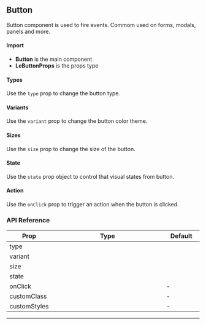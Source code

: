 ## Button

Button component is used to fire events. Commom used on forms, modals, panels and more.

<div>
<LeSourceButton url="https://github.com/hiimlex/leux/tree/main/src/components/Button"></LeSourceButton>
</div>

#### Import

<div><ButtonImportPreview></ButtonImportPreview></div>

- **Button** is the main component
- **LeButtonProps** is the props type

#### Types

Use the `type` prop to change the button type.

<div><ButtonTypePreview></ButtonTypePreview></div>

#### Variants

Use the `variant` prop to change the button color theme.

<div><ButtonVariantPreview></ButtonVariantPreview><div>

#### Sizes

Use the `size` prop to change the size of the button.

<div><ButtonSizePreview></ButtonSizePreview></div>

#### State

Use the `state` prop object to control that visual states from button.

<div><ButtonStatePreview></ButtonStatePreview></div>

#### Action

Use the `onClick` prop to trigger an action when the button is clicked.

<div><ButtonActionPreview></ButtonActionPreview></div>

### API Reference

<div>
<table width="100%" border="0">
<thead>
<tr>
<th width="10%">Prop</th>
<th width="70%">Type</th>
<th width="20%">Default</th>
</tr>
</thead>
<tbody>
<tr>
<td>type</td>
<td><Code language="jsx" children="'filled' | 'outlined' | 'ghost'"></Code></td>
<td><Code language="jsx" children="'filled'"></td>
</tr>
<tr>
<td>variant</td>
<td><Code language="jsx" children="'primary' | 'secondary' | 'success' | 'danger' | 'warning' | 'default'"></Code></td>
<td><Code language="jsx" children="'primary'"></td>
</tr>
<tr>
<td>size</td>
<td><Code language="jsx" children="'small' | 'medium' | 'large'"></Code></td>
<td><Code language="jsx" children="'medium'"></td>
</tr>
<tr>
<td>state</td>
<td><Code language="jsx" children="{ disabled: boolean }"></Code></td>
<td><Code language="jsx" children="{}"></td>
</tr>
<tr>
<td>onClick</td>
<td><Code language="jsx" children="() => void"></Code></td>
<td>-</td>
</tr>
<tr>
<td>customClass</td>
<td><Code children="'string'" language="jsx"></Code></td>
<td>-</td>
</tr>
<tr>
<td>customStyles</td>
<td><Code children="React.CSSProperties" language="jsx"></Code></td>
<td>-</td>
</tr>
</tbody>
</table>
</div>

<hr />
